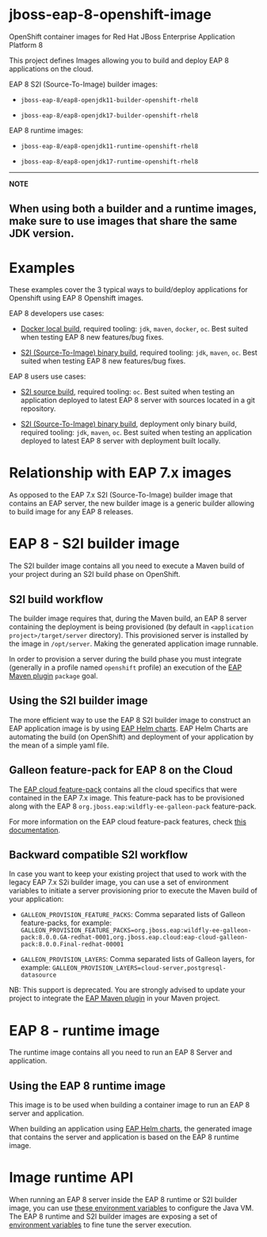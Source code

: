 # jboss-eap-8-openshift-image
 OpenShift container images for Red Hat JBoss Enterprise Application Platform 8

This project defines Images allowing you to build and deploy EAP 8 applications on the cloud.

EAP 8 S2I (Source-To-Image) builder images:

* `jboss-eap-8/eap8-openjdk11-builder-openshift-rhel8`

* `jboss-eap-8/eap8-openjdk17-builder-openshift-rhel8`

EAP 8 runtime images:

* `jboss-eap-8/eap8-openjdk11-runtime-openshift-rhel8`

* `jboss-eap-8/eap8-openjdk17-runtime-openshift-rhel8`

----
**NOTE**

When using both a builder and a runtime images, make sure to use images that share the same JDK version.
----

# Examples

These examples cover the 3 typical ways to build/deploy applications for Openshift using EAP 8 Openshift images.

EAP 8 developers use cases:

 * [Docker local build](examples/eap/docker-build), required tooling: `jdk`, `maven`, `docker`, `oc`. Best suited when testing EAP 8 new features/bug fixes.

 * [S2I (Source-To-Image) binary build](examples/eap/s2i-binary-build), required tooling: `jdk`, `maven`, `oc`. Best suited when testing EAP 8 new features/bug fixes.

EAP 8 users use cases:

 * [S2I source build](examples/eap/s2i-source-build), required tooling: `oc`. Best suited when testing an application deployed to latest EAP 8 server with sources located in a git repository.
 
 * [S2I (Source-To-Image) binary build](examples/eap/s2i-binary-build), deployment only binary build, required tooling: `jdk`, `maven`, `oc`. Best suited when testing an application deployed to latest EAP 8 server with deployment built locally.

# Relationship with EAP 7.x images

As opposed to the EAP 7.x S2I (Source-To-Image) builder image that contains an EAP server, the new builder image 
is a generic builder allowing to build image for any EAP 8 releases.

# EAP 8 - S2I builder image

The S2I builder image contains all you need to execute a Maven build of your project during an S2I build phase on OpenShift.

## S2I build workflow

The builder image requires that, during the Maven build, an EAP 8 server containing the deployment is being provisioned (by default in `<application project>/target/server` directory). This provisioned server 
is installed by the image in `/opt/server`. Making the generated application image runnable.

In order to provision a server during the build phase you must integrate (generally in a profile named `openshift` profile) an execution of the  [EAP Maven plugin](https://github.com/jbossas/eap-maven-plugin/) `package` goal.

## Using the S2I builder image

The more efficient way to use the EAP 8 S2I builder image to construct an EAP application image is by using [EAP Helm charts](https://github.com/jbossas/eap-charts).
EAP Helm Charts  are automating the build (on OpenShift) and deployment of your application by the mean of a simple yaml file.

## Galleon feature-pack for EAP 8 on the Cloud

The [EAP cloud feature-pack](https://github.com/jbossas/eap-cloud-galleon-pack) contains all the cloud specifics that were contained in the EAP 7.x image.
This feature-pack has to be provisioned along with the EAP 8 `org.jboss.eap:wildfly-ee-galleon-pack` feature-pack. 

For more information on the EAP cloud feature-pack features, check [this documentation](https://github.com/jbossas/eap-cloud-galleon-pack/blob/main/README.md).

## Backward compatible S2I workflow

In case you want to keep your existing project that used to work with the legacy EAP 7.x S2i builder image, you can use a set of environment variables 
to initiate a server provisioning prior to execute the Maven build of your application:

* `GALLEON_PROVISION_FEATURE_PACKS`: Comma separated lists of Galleon feature-packs, for example: 
`GALLEON_PROVISION_FEATURE_PACKS=org.jboss.eap:wildfly-ee-galleon-pack:8.0.0.GA-redhat-0001,org.jboss.eap.cloud:eap-cloud-galleon-pack:8.0.0.Final-redhat-00001` 

* `GALLEON_PROVISION_LAYERS`: Comma separated lists of Galleon layers, for example: `GALLEON_PROVISION_LAYERS=cloud-server,postgresql-datasource`

NB: This support is deprecated. You are strongly advised to update your project to integrate the [EAP Maven plugin](https://github.com/jbossas/eap-maven-plugin/) in your Maven project.

# EAP 8 - runtime image

The runtime image contains all you need to run an EAP 8 Server and application.

## Using the EAP 8 runtime image

This image is to be used when building a container image to run an EAP 8 server and application.

When building an application using [EAP Helm charts](https://github.com/jbossas/eap-charts), the generated image 
that contains the server and application is based on the EAP 8 runtime image.

# Image runtime API

When running an EAP 8 server inside the EAP 8 runtime or S2I builder image, you can use [these environment variables](https://github.com/rh-openjdk/redhat-openjdk-containers/blob/ubi9/modules/jvm/module.yaml) to configure the Java VM.
The EAP 8 runtime and S2I builder images are exposing a set of [environment variables](https://github.com/wildfly/wildfly-cekit-modules/blob/main/jboss/container/wildfly/run/api/module.yaml) to fine tune the server execution.
